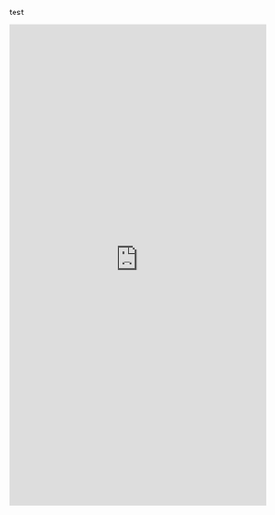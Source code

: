 test

<div style='display: none'>
哈哈我是注释，不会在浏览器中显示。
</div>

 <iframe  
 height=850 
 width=90% 
 src="http://mctool.wangmingchang.com/index/jspay/dashang"  
 frameborder=0  
 allowfullscreen>
 </iframe>
